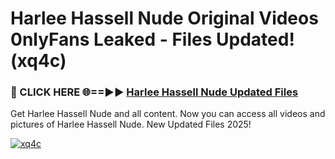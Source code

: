 # Harlee Hassell Nude Original Videos 0nlyFans Leaked - Files Updated! (xq4c)

<h3>🔴 CLICK HERE 🌐==►► <a href="https://tinyurl.com/52m3yx9h" rel="nofollow">Harlee Hassell Nude Updated Files</a></h3>

Get Harlee Hassell Nude and all content. Now you can access all videos and pictures of Harlee Hassell Nude. New Updated Files 2025!

[![xq4c](https://i.imgur.com/TnHtlc8.gif)](https://tinyurl.com/52m3yx9h)
